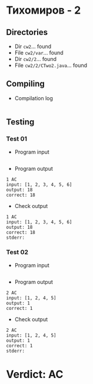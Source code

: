 # Тихомиров - 2
## Directories
- Dir `cw2`... found
- File `cw2/var`... found
- Dir `cw2/2`... found
- File `cw2/2/CTwo2.java`... found
## Compiling
- Compilation log
```

```
## Testing
### Test 01
- Program input
```

```
- Program output
```
1 AC
input: [1, 2, 3, 4, 5, 6]
output: 18
correct: 18

```
- Check output
```
1 AC
input: [1, 2, 3, 4, 5, 6]
output: 18
correct: 18
stderr:

```
### Test 02
- Program input
```

```
- Program output
```
2 AC
input: [1, 2, 4, 5]
output: 1
correct: 1

```
- Check output
```
2 AC
input: [1, 2, 4, 5]
output: 1
correct: 1
stderr:

```
# Verdict: AC
